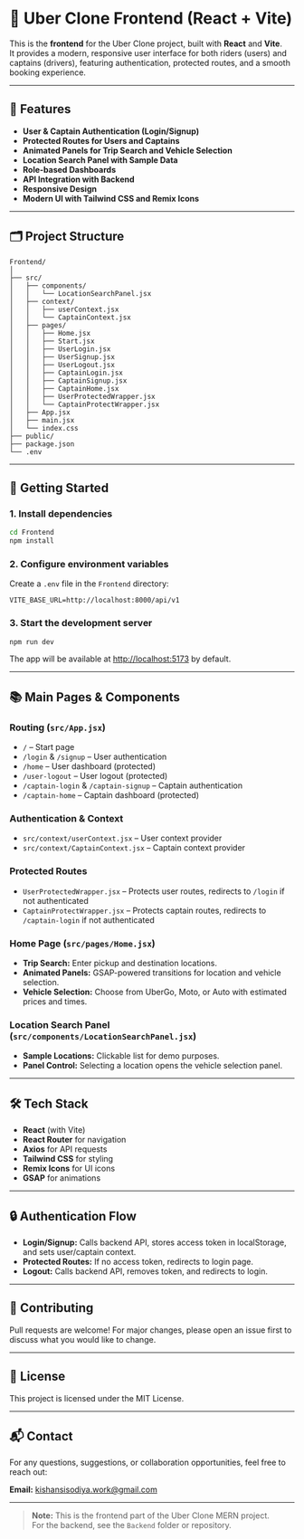# 🚗 Uber Clone Frontend (React + Vite)

This is the **frontend** for the Uber Clone project, built with **React** and **Vite**.  
It provides a modern, responsive user interface for both riders (users) and captains (drivers), featuring authentication, protected routes, and a smooth booking experience.

---

## 🌟 Features

- **User & Captain Authentication (Login/Signup)**
- **Protected Routes for Users and Captains**
- **Animated Panels for Trip Search and Vehicle Selection**
- **Location Search Panel with Sample Data**
- **Role-based Dashboards**
- **API Integration with Backend**
- **Responsive Design**
- **Modern UI with Tailwind CSS and Remix Icons**

---

## 🗂️ Project Structure

```
Frontend/
│
├── src/
│   ├── components/
│   │   └── LocationSearchPanel.jsx
│   ├── context/
│   │   ├── userContext.jsx
│   │   └── CaptainContext.jsx
│   ├── pages/
│   │   ├── Home.jsx
│   │   ├── Start.jsx
│   │   ├── UserLogin.jsx
│   │   ├── UserSignup.jsx
│   │   ├── UserLogout.jsx
│   │   ├── CaptainLogin.jsx
│   │   ├── CaptainSignup.jsx
│   │   ├── CaptainHome.jsx
│   │   ├── UserProtectedWrapper.jsx
│   │   └── CaptainProtectWrapper.jsx
│   ├── App.jsx
│   ├── main.jsx
│   └── index.css
├── public/
├── package.json
└── .env
```

---

## 🚀 Getting Started

### 1. Install dependencies

```bash
cd Frontend
npm install
```

### 2. Configure environment variables

Create a `.env` file in the `Frontend` directory:

```
VITE_BASE_URL=http://localhost:8000/api/v1
```

### 3. Start the development server

```bash
npm run dev
```

The app will be available at [http://localhost:5173](http://localhost:5173) by default.

---

## 📚 Main Pages & Components

### Routing (`src/App.jsx`)

- `/` – Start page
- `/login` & `/signup` – User authentication
- `/home` – User dashboard (protected)
- `/user-logout` – User logout (protected)
- `/captain-login` & `/captain-signup` – Captain authentication
- `/captain-home` – Captain dashboard (protected)

### Authentication & Context

- `src/context/userContext.jsx` – User context provider
- `src/context/CaptainContext.jsx` – Captain context provider

### Protected Routes

- `UserProtectedWrapper.jsx` – Protects user routes, redirects to `/login` if not authenticated
- `CaptainProtectWrapper.jsx` – Protects captain routes, redirects to `/captain-login` if not authenticated

### Home Page (`src/pages/Home.jsx`)

- **Trip Search:** Enter pickup and destination locations.
- **Animated Panels:** GSAP-powered transitions for location and vehicle selection.
- **Vehicle Selection:** Choose from UberGo, Moto, or Auto with estimated prices and times.

### Location Search Panel (`src/components/LocationSearchPanel.jsx`)

- **Sample Locations:** Clickable list for demo purposes.
- **Panel Control:** Selecting a location opens the vehicle selection panel.

---

## 🛠️ Tech Stack

- **React** (with Vite)
- **React Router** for navigation
- **Axios** for API requests
- **Tailwind CSS** for styling
- **Remix Icons** for UI icons
- **GSAP** for animations

---

## 🔒 Authentication Flow

- **Login/Signup:** Calls backend API, stores access token in localStorage, and sets user/captain context.
- **Protected Routes:** If no access token, redirects to login page.
- **Logout:** Calls backend API, removes token, and redirects to login.

---

## 🤝 Contributing

Pull requests are welcome! For major changes, please open an issue first to discuss what you would like to change.

---

## 📄 License

This project is licensed under the MIT License.

---

## 📬 Contact

For any questions, suggestions, or collaboration opportunities, feel free to reach out:

**Email:** [kishansisodiya.work@gmail.com](mailto:kishansisodiya.work@gmail.com)

---

> **Note:** This is the frontend part of the Uber Clone MERN project.  
> For the backend, see the `Backend` folder or repository.
